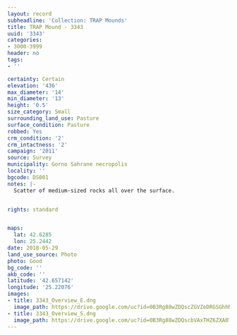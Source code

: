 ```yaml
---
layout: record
subheadline: 'Collection: TRAP Mounds'
title: TRAP Mound - 3343
uuid: '3343'
categories:
- 3000-3999
header: no
tags:
- ''

certainty: Certain
elevation: '436'
max_diameter: '14'
min_diameter: '13'
height: '0.5'
size_category: Small
surrounding_land_use: Pasture
surface_condition: Pasture
robbed: Yes
crm_condition: '2'
crm_intactness: '2'
campaign: '2011'
source: Survey
municipality: Gorno Sahrane necropolis
locality: ''
bgcode: DS001
notes: |-
  Scatter of medium-sized rocks all over the surface.


rights: standard


maps:
  lat: 42.6285
  lon: 25.2442
date: 2018-05-29
land_use_source: Photo
photo: Good
bg_code: ''
akb_code: ''
latitude: '42.657142'
longitude: '25.22076'
images:
- title: 3343_Overview_E.dng
  image_path: https://drive.google.com/uc?id=0B3Rg88wZDQscZGVZeDRGSGhhNGc
- title: 3343_Overview_S.dng
  image_path: https://drive.google.com/uc?id=0B3Rg88wZDQscbVAxTHZ6ZXA0Tk0
---
```

